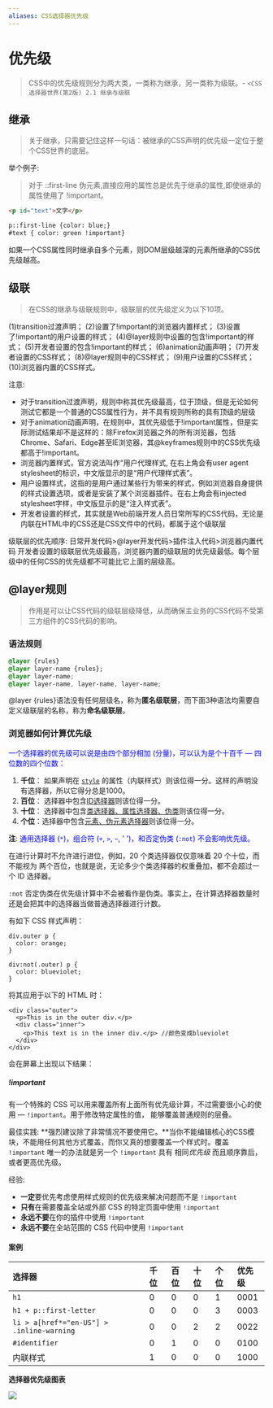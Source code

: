 ```yaml
---
aliases: CSS选择器优先级
---
```


# 优先级

> CSS中的优先级规则分为两大类，一类称为继承，另一类称为级联。- `<CSS选择器世界(第2版) 2.1 继承与级联`


## 继承
> 关于继承，只需要记住这样一句话：被继承的CSS声明的优先级一定位于整个CSS世界的底层。

举个例子:
> 对于 ::first-line 伪元素,直接应用的属性总是优先于继承的属性,即使继承的属性使用了 !important。


```html
<p id="text">文字</p>

p::first-line {color: blue;}
#text { color: green !important}
```


如果一个CSS属性同时继承自多个元素，则DOM层级越深的元素所继承的CSS优先级越高。


## 级联

> 在CSS的继承与级联规则中，级联层的优先级定义为以下10项。

(1)transition过渡声明；
(2)设置了!important的浏览器内置样式；
(3)设置了!important的用户设置的样式；
(4)@layer规则中设置的包含!important的样式；
(5)开发者设置的包含!important的样式；
(6)animation动画声明；
(7)开发者设置的CSS样式；
(8)@layer规则中的CSS样式；
(9)用户设置的CSS样式；
(10)浏览器内置的CSS样式。

注意:

* 对于transition过渡声明，规则中称其优先级最高，位于顶级，但是无论如何测试它都是一个普通的CSS属性行为，并不具有规则所称的具有顶级的层级
* 对于animation动画声明，在规则中，其优先级低于!important属性，但是实际测试结果却不是这样的：除Firefox浏览器之外的所有浏览器，包括Chrome、Safari、Edge甚至IE浏览器，其@keyframes规则中的CSS优先级都高于!important。
* 浏览器内置样式，官方说法叫作“用户代理样式, 在右上角会有user agent stylesheet的标识，中文版显示的是“用户代理样式表”​。
* 用户设置样式，这指的是用户通过某些行为带来的样式，例如浏览器自身提供的样式设置选项，或者是安装了某个浏览器插件。在右上角会有injected stylesheet字样，中文版显示的是“注入样式表”​。
* 开发者设置的样式，其实就是Web前端开发人员日常所写的CSS代码，无论是内联在HTML中的CSS还是CSS文件中的代码，都属于这个级联层

级联层的优先顺序: 日常开发代码>@layer开发代码>插件注入代码>浏览器内置代码
开发者设置的级联层优先级最高，浏览器内置的级联层的优先级最低。每个层级中的任何CSS的优先级都不可能比它上面的层级高。


## @layer规则
> 作用是可以让CSS代码的级联层级降低，从而确保主业务的CSS代码不受第三方组件的CSS代码的影响。


### 语法规则
```css
@layer {rules} 
@layer layer-name {rules}; 
@layer layer-name; 
@layer layer-name, layer-name, layer-name;
```

@layer {rules}语法没有任何层级名，称为**匿名级联层**，而下面3种语法均需要自定义级联层的名称，称为**命名级联层**。
















### 浏览器如何计算优先级

<span style="color:blue">一个选择器的优先级可以说是由四个部分相加 (分量)，可以认为是个十百千 — 四位数的四个位数：</span>

1. **千位**： 如果声明在 [`style`](https://developer.mozilla.org/zh-CN/docs/Web/HTML/Global_attributes#attr-style) 的属性（内联样式）则该位得一分。这样的声明没有选择器，所以它得分总是1000。
2. **百位**： 选择器中包含<u>ID选择器</u>则该位得一分。
3. **十位**： 选择器中包含<u>类选择器、属性选择器、伪类</u>则该位得一分。
4. **个位**：选择器中包含<u>元素、伪元素选择器</u>则该位得一分。

**注**: <span style="color:blue">通用选择器 (`*`)，组合符 (`+`, `>`, `~`, ' ')，和否定伪类 (`:not`) 不会影响优先级。</span>

在进行计算时不允许进行进位，例如，20 个类选择器仅仅意味着 20 个十位，而不能视为 两个百位，也就是说，无论多少个类选择器的权重叠加，都不会超过一个 ID 选择器。



`:not` 否定伪类在优先级计算中不会被看作是伪类。事实上，在计算选择器数量时还是会把其中的选择器当做普通选择器进行计数。

有如下 CSS 样式声明：

```
div.outer p {
  color: orange;
}

div:not(.outer) p {
  color: blueviolet;
}
```

将其应用于以下的 HTML 时：

```
<div class="outer">
  <p>This is in the outer div.</p>
  <div class="inner">
    <p>This text is in the inner div.</p> //颜色变成blueviolet
  </div>
</div>
```

会在屏幕上出现以下结果：



##### !important

有一个特殊的 CSS 可以用来覆盖所有上面所有优先级计算，不过需要很小心的使用 — `!important`。用于修改特定属性的值， 能够覆盖普通规则的层叠。

最佳实践: **强烈建议除了非常情况不要使用它。**当你不能编辑核心的CSS模块，不能用任何其他方式覆盖，而你又真的想要覆盖一个样式时。覆盖 `!important` 唯一的办法就是另一个 `!important` 具有 相同*优先级* 而且顺序靠后，或者更高优先级。

经验:

- **一定**要优先考虑使用样式规则的优先级来解决问题而不是 `!important`
- **只有**在需要覆盖全站或外部 CSS 的特定页面中使用 `!important`
- **永远不要**在你的插件中使用 `!important`
- **永远不要**在全站范围的 CSS 代码中使用 `!important`





#### 案例

| 选择器                                    | 千位 | 百位 | 十位 | 个位 | 优先级 |
| :---------------------------------------- | :--- | :--- | :--- | :--- | :----- |
| `h1`                                      | 0    | 0    | 0    | 1    | 0001   |
| `h1 + p::first-letter`                    | 0    | 0    | 0    | 3    | 0003   |
| `li > a[href*="en-US"] > .inline-warning` | 0    | 0    | 2    | 2    | 0022   |
| `#identifier`                             | 0    | 1    | 0    | 0    | 0100   |
| 内联样式                                  | 1    | 0    | 0    | 0    | 1000   |

**选择器优先级图表**

![](https://justcode.ikeepstudying.com/wp-content/uploads/2016/07/css_weight.png)



